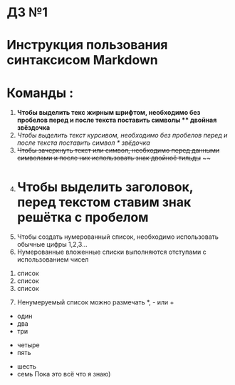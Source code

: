 # ДЗ №1
# Инструкция пользования синтаксисом Markdown

# Команды : 
1) **Чтобы выделить текс жирным шрифтом, необходимо без пробелов перед и после текста поставить символы ** двойная звёздочка**
2) *Чтобы выделить текст курсивом, необходимо без пробелов перед и после текста поставить символ * звёдочка*
3) ~~Чтобы зачеркнуть текст или символ, необходимо перед данными символами и после них использовать знак двойноё тильды~~ ~~
4) # Чтобы выделить заголовок, перед текстом ставим знак решётка с пробелом # 
5) Чтобы создать нумерованный список, необходимо использовать обычные цифры 1,2,3... 
6) Нумерованные вложенные списки выполняются отступами с использованием чисел
  1. список
  2. список
  3. список
7) Ненумеруемый список можно размечать *, - или +
- один
- два
- три 
+ четыре
+ пять 
* шесть
* семь 
Пока это всё что я знаю)